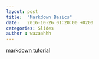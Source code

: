 ```yaml
---
layout: post
title:  "Markdown Basics"
date:   2016-10-26 01:20:00 +0200
categories: Slides
author : wazaahhh
---
```


[markdown tutorial](http://daringfireball.net/projects/markdown/)
